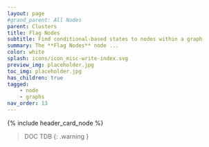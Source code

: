 ```yaml
---
layout: page
#grand_parent: All Nodes
parent: Clusters
title: Flag Nodes
subtitle: Find conditional-based states to nodes within a graph
summary: The **Flag Nodes** node ...
color: white
splash: icons/icon_misc-write-index.svg
preview_img: placeholder.jpg
toc_img: placeholder.jpg
has_children: true
tagged: 
    - node
    - graphs
nav_order: 13
---
```


{% include header_card_node %}

> DOC TDB
{: .warning }